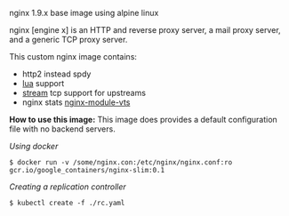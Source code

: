 
nginx 1.9.x base image using alpine linux

nginx [engine x] is an HTTP and reverse proxy server, a mail proxy server, and a generic TCP proxy server.

This custom nginx image contains:
- http2 instead spdy
- [lua](https://github.com/openresty/lua-nginx-module) support
- [stream](http://nginx.org/en/docs/stream/ngx_stream_core_module.html) tcp support for upstreams
- nginx stats [nginx-module-vts](https://github.com/vozlt/nginx-module-vts)


**How to use this image:**
This image does provides a default configuration file with no backend servers.

*Using docker*
```
$ docker run -v /some/nginx.con:/etc/nginx/nginx.conf:ro gcr.io/google_containers/nginx-slim:0.1
```

*Creating a replication controller*
```
$ kubectl create -f ./rc.yaml
```
